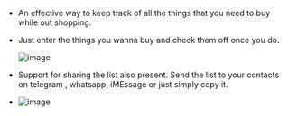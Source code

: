 * An effective way to keep track of all the things that you need to buy while out shopping.
* Just enter the things you wanna buy and check them off once you do.

  
  ![image](https://github.com/suhailajaz/Shopping-Cart/assets/113661825/7e082384-1749-4605-bd4d-18945dd8538d)

* Support for sharing the list also present. Send the list to your contacts on telegram , whatsapp, iMEssage or just simply copy it.

* ![image](https://github.com/suhailajaz/Shopping-Cart/assets/113661825/ceeeb572-e3d2-4b4c-aee4-b234446e3f49)
